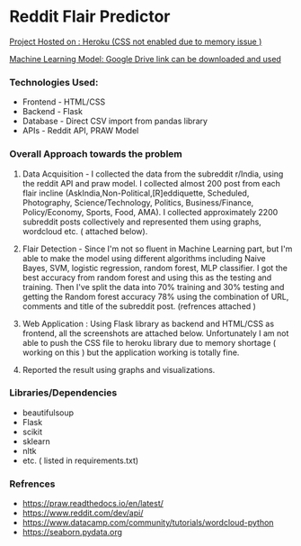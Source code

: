 # Reddit Flair Predictor

[Project Hosted on : Heroku (CSS not enabled due to memory issue )](link)

[Machine Learning Model: Google Drive link can be downloaded and used ](https://drive.google.com/open?id=16vAF5CTac_WusgsFWKQHybOIgawz6tP_)


### Technologies Used:
* Frontend - HTML/CSS
* Backend - Flask
* Database - Direct CSV import from pandas library
* APIs - Reddit API, PRAW Model 

### Overall Approach towards the problem

1. Data Acquisition - I collected the data from the subreddit r/India, using the reddit API and praw model. I collected almost 200 post from each flair incline (AskIndia,Non-Political,[R]eddiquette, Scheduled, Photography, Science/Technology, Politics, Business/Finance, Policy/Economy, Sports, Food, AMA). I collected approximately 2200 subreddit posts collectively and represented them using graphs, wordcloud etc. ( attached below).

2. Flair Detection - Since I'm not so fluent in Machine Learning part, but I'm able to make the model using different algorithms including Naive Bayes, SVM, logistic regression, random forest, MLP classifier. I got the best accuracy from random forest and using this as the testing and training. Then I've split the data into 70% training and 30% testing and getting the Random forest accuracy 78% using the combination of URL, comments and title of the subreddit post. (refrences attached ) 

3. Web Application : Using Flask library as backend and HTML/CSS as frontend, all the screenshots are attached below. Unfortunately I am not able to push the CSS file to heroku library due to memory shortage ( working on this ) but the application working is totally fine.

4. Reported the result using graphs and visualizations.

### Libraries/Dependencies

* beautifulsoup
* Flask
* scikit
* sklearn
* nltk
* etc. ( listed in requirements.txt)

### Refrences

* https://praw.readthedocs.io/en/latest/
* https://www.reddit.com/dev/api/
* https://www.datacamp.com/community/tutorials/wordcloud-python
* https://seaborn.pydata.org
